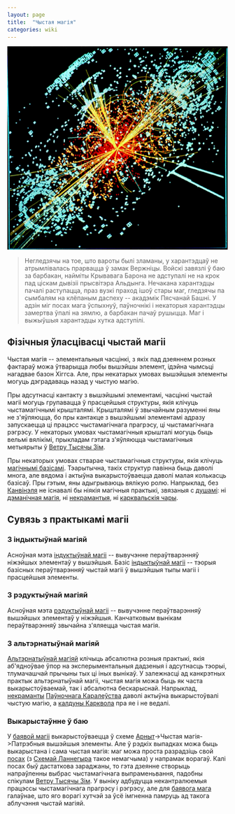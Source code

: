```yaml
---
layout: page
title:  "Чыстая магія"
categories: wiki
---
```

![Higgs boson model](/images/PureMagic.jpg)

<blockquote>
Негледзячы на тое, што вароты былі зламаны, у харантэдцаў не атрымлівалась прарвацца ў замак Вержніцы. Войскі завязлі ў баю за барбакан, найміты Крывавага Барона не адступалі не на крок пад ціскам дывізіі прысвітэра Альдынга. Нечакана харантэдцы пачалі раступацца, праз вузкі праход ішоў стары маг, гледзячы па сымбалям на клёпаным даспеху -- акадэмік Пясчанай Башні. У адзін міг посах мага ўспыхнуў, паўночнікі і некаторыя харантэдцы замертва ўпалі на зямлю, а барбакан пачаў рушыцца. Маг і выжыўшыя харантэдцы хутка адступілі.
</blockquote>

## Фізічныя ўласцівасці чыстай магіі
Чыстая магія -- элементальныя часцінкі, з якіх пад дзеяннем розных фактараў можа ўтварыцца любы вышэйшы элемент, ідэйна чымсьці нагадвае базон Хіггса. Але, пры некатарых умовах вышэйшыя элементы могуць дэградаваць назад у чыстую магію.

Пры адсутнасці кантакту з вышэйшымі элементамі, часцінкі чыстай магіі могуць групавацца ў прасцейшыя структуры, якія клічуць чыстамагічнымі крышталямі. Крышталямі ў звычайным разуменні яны не з'яўляюцца, бо пры кантакце з вышэйшымі элементамі адразу запускаецца ці працэсс чыстамагічнага прагрэсу, ці чыстамагічнага рэгрэсу. У некаторых умовах чыстамагічныя крышталі могуць быць вельмі вялікімі, прыкладам гэтага з'яўляюцца чыстамагічныя метыярыты ў [Ветру Тысячы Зім][WindOf1000Winters].

Пры некаторых умовах стварае чыстамагічныя структуры, якія клічуць [магічнымі базісамі][MagicalBases]. Тэарытычна, такіх структур павінна быць даволі многа, але вядома і актыўна выкарыстоўваецца даволі малая колькасць базісаў. Пры гэтым, яны адыгрываюць вялікую ролю. Напрыклад, без [Канвінэля][Kanviniel] не існавалі бы ніякія магічныя практыкі, звязаныя с [душамі][Soul]: ні [дэманічная магія][DemonicMagic], ні [некрамантыя][Necromancy], ні [карквальскія чары][KarkvolSorcerers].

## Сувязь з практыкамі магіі
### З індыктыўнай магіяй
Асноўная мэта [індуктыўнай магіі][InductiveMagic] -- вывучэнне пераўтварэнняў ніжэйшых элементаў у вышэйшыя. Базіс [індыктыўнай магіі][InductiveMagic] -- тэорыя базісных пераўтварэнняў чыстай магіі ў вышэйшыя тыпы магіі і прасцейшыя элементы.

### З рэдуктыўнай магіяй
Асноўная мэта [рэдуктыўнай магіі][ReductiveMagic] -- вывучэнне пераўтварэнняў вышэйшых элементаў у ніжэйшыя. Канчатковым вынікам пераўтварэнняў звычайна з'яляецца чыстая магія.

### З альтэрнатыўнай магіяй
[Альтэрнатыўнай магіяй][AntelnativeMagic] клічыць абсалютна розныя практыкі, якія аб'ядноўвае ўпор на эксперыментальныя дадзеныя і адсутнасць тэорыі, тлумачашчай прычыны тых ці іных вынікаў. У залежнасці ад канкрэтных практык альтэрнатыўнай магіі, чыстая магія можа быць як часта выкарыстоўваемай, так і абсалютна бескарыснай. Напрыклад, [некраманты][Necromancy] [Паўночнага Каралеўства][NorthernKingdom] даволі актыўна выкарыстоўвалі чыстую магію, а [калдуны Карквола][KarkvolSorcerers] пра яе і не ведалі.

### Выкарыстаўнне ў баю
У [баявой магіі][BattleMagic] выкарыстоўваецца ў схеме [Арныт][Arnyt]->Чыстая магія->Патрэбныя вышэйшыя элементы. Але ў рэдкіх выпадках можа быць выкарыстана і сама чыстая магія: маг можа проста разрадзіць свой [посах][Wands] (з [Схемай Ланнегыра][LanniegyrScheme] такое немагчыма) у напрамак ворагаў. Калі посах быў дастаткова зараджаны, то гэта дзеянне створыць напраўленны выбрас чыстамагічнага выпраменьвання, падобны спікулам [Ветру Тысячы Зім][WindOf1000Winters]. У выніку адбудуцца некантралюемыя працэссы чыстамагічнага прагрэсу і рэгрэсу, але для [баявога мага][BattleMagic] галаўнае, што яго ворагі хутчэй за ўсё імгненна памруць ад такога аблучэння чыстай магіяй.

[WindOf1000Winters]: ./WindOf1000Winters.html
[MagicalBases]: ./MagicalBases.html
[Kanviniel]: ./Kanviniel.html
[Arnyt]: ./Arnyt.html
[Soul]: ./Soul.html
[DemonicMagic]: ./DemonicMagic.html
[Necromancy]: ./Necromancy.html
[InductiveMagic]: ./InductiveMagic.html
[ReductiveMagic]: ./ReductiveMagic.html
[AntelnativeMagic]: ./AlternativeMagic.html
[Necromancy]: ./Necromancy.html
[NorthernKingdom]: ./NorthernKingdom.html
[KarkvolSorcerers]: ./KarkvolSorcerers.html
[BattleMagic]: ./BattleMagic
[Wands]: ./Wands.html
[LanniegyrScheme]: ./LanniegyrScheme.html
